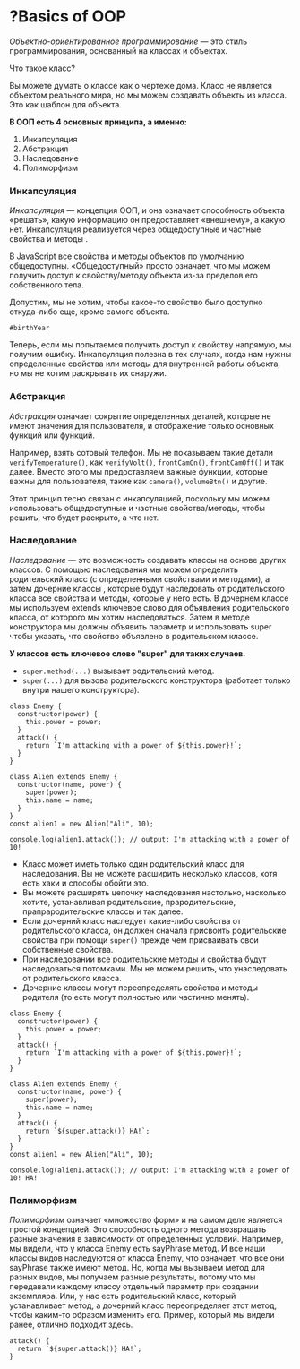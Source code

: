 # ?Basics of OOP
_Объектно-ориентированное программирование_ — это стиль программирования, основанный на классах и объектах.

Что такое класс?

Вы можете думать о классе как о чертеже дома. Класс не является объектом реального мира, но мы можем создавать объекты из класса. Это как шаблон для объекта.

__В ООП есть 4 основных принципа, а именно:__

1. Инкапсуляция
2. Абстракция
3. Наследование
4. Полиморфизм

### Инкапсуляция

_Инкапсуляция_ — концепция ООП, и она означает способность объекта «решать», какую информацию он предоставляет «внешнему», а какую нет. Инкапсуляция реализуется через общедоступные и частные свойства и методы .

В JavaScript все свойства и методы объектов по умолчанию общедоступны. «Общедоступный» просто означает, что мы можем получить доступ к свойству/методу объекта из-за пределов его собственного тела. 

Допустим, мы не хотим, чтобы какое-то свойство было доступно откуда-либо еще, кроме самого объекта. 

`#birthYear`

Теперь, если мы попытаемся получить доступ к свойству напрямую, мы получим ошибку.
Инкапсуляция полезна в тех случаях, когда нам нужны определенные свойства или методы для внутренней работы объекта, но мы не хотим раскрывать их снаружи.

### Абстракция

_Абстракция_ означает сокрытие определенных деталей, которые не имеют значения для пользователя, и отображение только основных функций или функций.

Например, взять сотовый телефон. Мы не показываем такие детали `verifyTemperature()`, как `verifyVolt()`, `frontCamOn()`, `frontCamOff()` и так далее. Вместо этого мы предоставляем важные функции, которые важны для пользователя, такие как `camera()`, `volumeBtn()` и другие.

Этот принцип тесно связан с инкапсуляцией, поскольку мы можем использовать общедоступные и частные свойства/методы, чтобы решить, что будет раскрыто, а что нет.

### Наследование

_Наследование_ — это возможность создавать классы на основе других классов. С помощью наследования мы можем определить родительский класс (с определенными свойствами и методами), а затем дочерние классы , которые будут наследовать от родительского класса все свойства и методы, которые у него есть.
В дочернем классе мы используем extends ключевое слово для объявления родительского класса, от которого мы хотим наследоваться. Затем в методе конструктора мы должны объявить параметр и использовать super чтобы указать, что свойство объявлено в родительском классе. 

__У классов есть ключевое слово "super" для таких случаев.__

* `super.method(...)` вызывает родительский метод.
* `super(...)` для вызова родительского конструктора (работает только внутри нашего конструктора).

~~~
class Enemy {
  constructor(power) {
    this.power = power;
  }
  attack() {
    return `I'm attacking with a power of ${this.power}!`;
  }
}

class Alien extends Enemy {
  constructor(name, power) {
    super(power);
    this.name = name;
  }
}
const alien1 = new Alien("Ali", 10);

console.log(alien1.attack()); // output: I'm attacking with a power of 10!
~~~

* Класс может иметь только один родительский класс для наследования. Вы не можете расширить несколько классов, хотя есть хаки и способы обойти это.
* Вы можете расширять цепочку наследования настолько, насколько хотите, устанавливая родительские, прародительские, прапрародительские классы и так далее.
* Если дочерний класс наследует какие-либо свойства от родительского класса, он должен сначала присвоить родительские свойства при помощи `super()` прежде чем присваивать свои собственные свойства.
* При наследовании все родительские методы и свойства будут наследоваться потомками. Мы не можем решить, что унаследовать от родительского класса.
* Дочерние классы могут переопределять свойства и методы родителя (то есть могут полностью или частично менять).

~~~
class Enemy {
  constructor(power) {
    this.power = power;
  }
  attack() {
    return `I'm attacking with a power of ${this.power}!`;
  }
}

class Alien extends Enemy {
  constructor(name, power) {
    super(power);
    this.name = name;
  }
  attack() {
    return `${super.attack()} HA!`;
  }
}
const alien1 = new Alien("Ali", 10);

console.log(alien1.attack()); // output: I'm attacking with a power of 10! HA!
~~~

### Полиморфизм

_Полиморфизм_ означает «множество форм» и на самом деле является простой концепцией. Это способность одного метода возвращать разные значения в зависимости от определенных условий.
Например, мы видели, что у класса Enemy есть sayPhrase метод. И все наши классы видов наследуются от класса Enemy, что означает, что все они sayPhrase также имеют метод. Но, когда мы вызываем метод для разных видов, мы получаем разные результаты, потому что мы передавали каждому классу отдельный параметр при создании экземпляра. Или, у нас есть родительский класс, который устанавливает метод, а дочерний класс переопределяет этот метод, чтобы каким-то образом изменить его. Пример, который мы видели ранее, отлично подходит здесь.

~~~
attack() {
  return `${super.attack()} HA!`;
}
~~~
